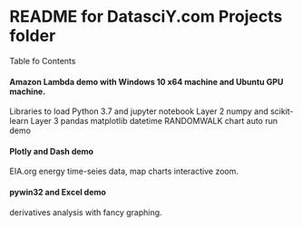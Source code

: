# README for DatasciY.com Projects folder

Table fo Contents

#### Amazon Lambda demo with Windows 10 x64 machine and Ubuntu GPU machine.
Libraries to load Python 3.7 and jupyter notebook
Layer 2 numpy and scikit-learn
Layer 3 pandas matplotlib datetime 
RANDOMWALK chart auto run demo

#### Plotly and Dash demo
EIA.org energy time-seies data, map charts interactive zoom.

#### pywin32 and Excel demo
derivatives analysis with fancy graphing.
